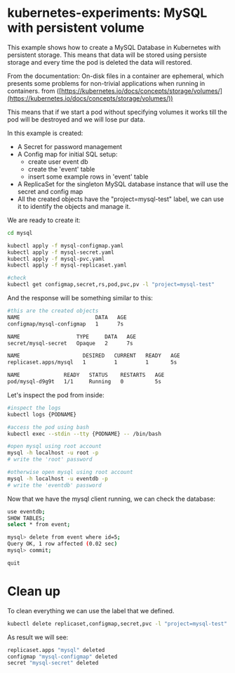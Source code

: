 # kubernetes-experiments: MySQL with persistent volume

This example shows how to create a MySQL Database in Kubernetes with persistent storage.
This means that data will be stored using persiste storage and every time the pod is deleted the data will restored.


From the documentation:
On-disk files in a container are ephemeral, which presents some problems for non-trivial applications when running in containers. 
from ([https://kubernetes.io/docs/concepts/storage/volumes/](https://kubernetes.io/docs/concepts/storage/volumes/))

This means that if we start a pod without specifying volumes it works till the pod will be destroyed and we will lose pur data.

In this example is created:
- A Secret for password management
- A Config map for initial SQL setup:
    - create user event db
    - create the 'event' table
    - insert some example rows in 'event' table
- A ReplicaSet for the singleton MySQL database instance that will use the secret and config map
- All the created objects have the "project=mysql-test" label, we can use it to identify the objects and manage it.

We are ready to create it:

```bash
cd mysql

kubectl apply -f mysql-configmap.yaml
kubectl apply -f mysql-secret.yaml
kubectl apply -f mysql-pvc.yaml
kubectl apply -f mysql-replicaset.yaml

#check
kubectl get configmap,secret,rs,pod,pvc,pv -l "project=mysql-test"
```
And the response will be something similar to this:
```bash
#this are the created objects
NAME                        DATA   AGE
configmap/mysql-configmap   1      7s

NAME                  TYPE     DATA   AGE
secret/mysql-secret   Opaque   2      7s

NAME                    DESIRED   CURRENT   READY   AGE
replicaset.apps/mysql   1         1         1       5s

NAME              READY   STATUS    RESTARTS   AGE
pod/mysql-d9g9t   1/1     Running   0          5s

```

Let's inspect the pod from inside:

```bash
#inspect the logs
kubectl logs {PODNAME}

#access the pod using bash
kubectl exec --stdin --tty {PODNAME} -- /bin/bash

#open mysql using root account
mysql -h localhost -u root -p
# write the 'root' password

#otherwise open mysql using root account
mysql -h localhost -u eventdb -p
# write the 'eventdb' password
```
Now that we have the mysql client running, we can check the database:
```bash
use eventdb;
SHOW TABLES;
select * from event;

mysql> delete from event where id=5;
Query OK, 1 row affected (0.02 sec)
mysql> commit;

quit
```

# Clean up
To clean everything we can use the label that we defined.
```bash
kubectl delete replicaset,configmap,secret,pvc -l "project=mysql-test"
```
As result we will see:
```bash
replicaset.apps "mysql" deleted
configmap "mysql-configmap" deleted
secret "mysql-secret" deleted
```